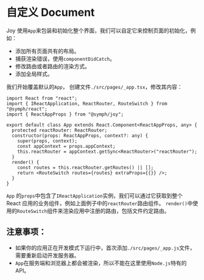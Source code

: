 # 自定义 Document

Joy 使用`App`来包装和初始化整个界面，我们可以自定它来控制页面的初始化，例如：

- 添加所有页面共有的布局。
- 捕获渲染错误，使用`componentDidCatch`。
- 修改路由或者路由的渲染方式。
- 添加全局样式。

我们开始覆盖默认的`App`， 创建文件`./src/pages/_app.tsx`，修改其内容：

```tsx
import React from "react";
import { IReactApplication, ReactRouter, RouteSwitch } from "@symph/react";
import { ReactAppProps } from "@symph/joy";

export default class App extends React.Component<ReactAppProps, any> {
  protected reactRouter: ReactRouter;
  constructor(props: ReactAppProps, context?: any) {
    super(props, context);
    const appContext = props.appContext;
    this.reactRouter = appContext.getSync<ReactRouter>("reactRouter");
  }
  render() {
    const routes = this.reactRouter.getRoutes() || [];
    return <RouteSwitch routes={routes} extraProps={{}} />;
  }
}
```

`App` 的`props`中包含了`IReactApplication`实例，我们可以通过它获取到整个 React 应用的业务组件，例如上面例子中的`reactRouter`路由组件。
`render()`中使用的`RouteSwitch`组件来渲染应用中注册的路由，包括文件约定路由。

## 注意事项：

- 如果你的应用正在开发模式下运行中，首次添加`./src/pages/_app.js`文件，需要重新启动开发服务器。
- `App`在服务端和浏览器上都会被渲染，所以不能在这里使用`Node.js`特有的 API。
